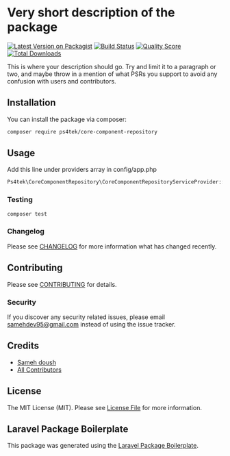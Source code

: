 # Very short description of the package

[![Latest Version on Packagist](https://img.shields.io/packagist/v/ps4tek/core-component-repository.svg?style=flat-square)](https://packagist.org/packages/ps4tek/core-component-repository)
[![Build Status](https://img.shields.io/travis/ps4tek/core-component-repository/master.svg?style=flat-square)](https://travis-ci.org/ps4tek/core-component-repository)
[![Quality Score](https://img.shields.io/scrutinizer/g/ps4tek/core-component-repository.svg?style=flat-square)](https://scrutinizer-ci.com/g/ps4tek/core-component-repository)
[![Total Downloads](https://img.shields.io/packagist/dt/ps4tek/core-component-repository.svg?style=flat-square)](https://packagist.org/packages/ps4tek/core-component-repository)

This is where your description should go. Try and limit it to a paragraph or two, and maybe throw in a mention of what PSRs you support to avoid any confusion with users and contributors.

## Installation

You can install the package via composer:

```bash
composer require ps4tek/core-component-repository
```

## Usage
Add this line under providers array in config/app.php
``` php
Ps4tek\CoreComponentRepository\CoreComponentRepositoryServiceProvider::class
```

### Testing

``` bash
composer test
```

### Changelog

Please see [CHANGELOG](CHANGELOG.md) for more information what has changed recently.

## Contributing

Please see [CONTRIBUTING](CONTRIBUTING.md) for details.

### Security

If you discover any security related issues, please email samehdev95@gmail.com instead of using the issue tracker.

## Credits

- [Sameh doush](https://github.com/samehdoush)
- [All Contributors](../../contributors)

## License

The MIT License (MIT). Please see [License File](LICENSE.md) for more information.

## Laravel Package Boilerplate

This package was generated using the [Laravel Package Boilerplate](https://laravelpackageboilerplate.com).
